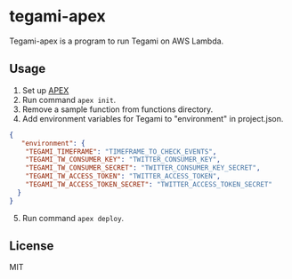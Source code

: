 # tegami-apex

Tegami-apex is a program to run Tegami on AWS Lambda.

## Usage
1. Set up [APEX](https://github.com/apex/apex)
2. Run command `apex init`.
3. Remove a sample function from functions directory.
4. Add environment variables for Tegami to "environment" in project.json.
```json
{
   "environment": {
    "TEGAMI_TIMEFRAME": "TIMEFRAME_TO_CHECK_EVENTS",
    "TEGAMI_TW_CONSUMER_KEY": "TWITTER_CONSUMER_KEY",
    "TEGAMI_TW_CONSUMER_SECRET": "TWITTER_CONSUMER_KEY_SECRET",
    "TEGAMI_TW_ACCESS_TOKEN": "TWITTER_ACCESS_TOKEN",
    "TEGAMI_TW_ACCESS_TOKEN_SECRET": "TWITTER_ACCESS_TOKEN_SECRET"
  }
}
```
5. Run command `apex deploy`.

## License
MIT
